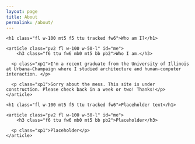 ```yaml
---
layout: page
title: About
permalink: /about/
---
```


<section class="cf ph3 ph5-ns pb5 bg-gold black-70">

  <div class="mw9 center">

    <h1 class="fl w-100 mt5 f5 ttu tracked fw6">Who am I?</h1>

    <article class="pv2 fl w-100 w-50-l" id="me">
        <h3 class="f6 ttu fw6 mb0 mt5 bb pb2">Who I am.</h3>

      <p class="xp1">I'm a recent graduate from the University of Illinois at Urbana-Champaign where I studied architecture and human-computer interaction. </p>

      <p class="xp1">Sorry about the mess. This site is under construction. Please check back in a week or two! Thanks!</p>
    </article>

  </div>

</section>

<section class="cf ph3 ph5-ns pb5 bg-white black-70">

  <div class="mw9 center">

    <h1 class="fl w-100 mt5 f5 ttu tracked fw6">Placeholder text</h1>

    <article class="pv2 fl w-100 w-50-l" id="me">
        <h3 class="f6 ttu fw6 mb0 mt5 bb pb2">Placeholder</h3>

      <p class="xp1">Placeholder</p>
    </article>


  </div>

</section>
